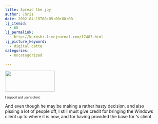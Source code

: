 ```yaml
---
title: Spread the joy
author: Chris
date: 2002-04-15T08:05:00+00:00
lj_itemid:
  - 68
lj_permalink:
  - http://kuroshi.livejournal.com/17483.html
lj_picture_keyword:
  - digital catte
categories:
  - Uncategorized

---
```

[<img border="0" height="68" src="https://i0.wp.com/members.shaw.ca/alt130/semagic.gif?resize=162%2C68" width="162" data-recalc-dims="1" />][1]
  
<font face="Arial" size="1">I support and use <lj user="sema" />'s client.</font>

And even though he may be making a rather hasty decision, and also pissing a lot of people off, I still must give <lj user="visions" /> credit for bringing the Windows client up to where it is now, and for having provided the base for <lj user="sema" />'s client.

 [1]: http://www.livejournal.com/talkread.bml?journal=johnbot&itemid=73205
